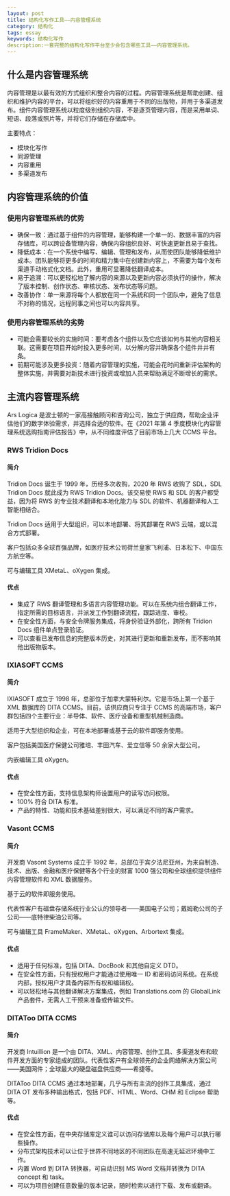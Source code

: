 ```yaml
---
layout: post
title: 结构化写作工具——内容管理系统
category: 结构化
tags: essay
keywords: 结构化写作
description:一套完整的结构化写作平台至少会包含哪些工具——内容管理系统。
---
```


## 什么是内容管理系统

内容管理是以最有效的方式组织和整合内容的过程。内容管理系统是帮助创建、组织和维护内容的平台，可以将组织好的内容重用于不同的出版物，并用于多渠道发布。组件内容管理系统以粒度级别组织内容，不是逐页管理内容，而是采用单词、短语、段落或照片等，并将它们存储在存储库中。

主要特点：

- 模块化写作
- 同源管理
- 内容重用
- 多渠道发布

## 内容管理系统的价值

### 使用内容管理系统的优势

- 确保一致：通过基于组件的内容管理，能够构建一个单一的、数据丰富的内容存储库，可以跨设备管理内容，确保内容组织良好、可快速更新且易于查找。
- 降低成本：在一个系统中编写、编辑、管理和发布，从而使团队能够降低维护成本。团队能够将更多的时间和精力集中在创建新内容上，不需要为每个发布渠道手动格式化文档。此外，重用可显著降低翻译成本。
- 易于追溯：可以更轻松地了解内容的来源以及更新内容必须执行的操作，解决了版本控制、创作状态、审核状态、发布状态等问题。
- 改善协作：单一来源将每个人都放在同一个系统和同一个团队中，避免了信息不对称的情况，远程同事之间也可以内容共享。

### 使用内容管理系统的劣势

- 可能会需要较长的实施时间：要考虑各个组件以及它应该如何与其他内容相关联。这需要在项目开始时投入更多时间，以分解内容并确保各个组件井井有条。
- 前期可能涉及更多投资：随着内容管理的实施，可能会花时间重新评估架构的整体实施，并需要对新技术进行投资或增加人员来帮助满足不断增长的需求。

## 主流内容管理系统

Ars Logica 是波士顿的一家高接触顾问和咨询公司，独立于供应商，帮助企业评估他们的数字体验需求，并选择合适的软件。在《2021 年第 4 季度模块化内容管理系统选购指南评估报告》中，从不同维度评估了目前市场上几大 CCMS 平台。

### RWS Tridion Docs

#### 简介

Tridion Docs 诞生于 1999 年，历经多次收购，2020 年 RWS 收购了 SDL，SDL Tridion Docs 就此成为 RWS Tridion Docs。该交易使 RWS 和 SDL 的客户都受益，因为将 RWS 的专业技术翻译和本地化能力与 SDL 的软件、机器翻译和人工智能相结合。

Tridion Docs 适用于大型组织，可以本地部署、将其部署在 RWS 云端，或以混合方式部署。

客户包括众多全球百强品牌，如医疗技术公司荷兰皇家飞利浦、日本松下、中国东方航空等。

可与编辑工具 XMetaL、oXygen 集成。

#### 优点

- 集成了 RWS 翻译管理和多语言内容管理功能。可以在系统内组合翻译工作，指定所需的目标语言，并派发工作到翻译流程，跟踪进度、审校。
- 在安全性方面，与安全令牌服务集成，将身份验证外部化，跨所有 Tridion Docs 组件单点登录验证。
- 可以查看已发布信息的完整版本历史，对其进行更新和重新发布，而不影响其他出版物版本。

### IXIASOFT CCMS

#### 简介

IXIASOFT 成立于 1998 年，总部位于加拿大蒙特利尔。它是市场上第一个基于 XML 数据库的 DITA CCMS。目前，该供应商只专注于 CCMS 的高端市场，客户群包括四个主要行业：半导体、软件、医疗设备和重型机械制造商。

适用于大型组织和企业，可在本地部署或基于云的软件即服务使用。

客户包括美国医疗保健公司雅培、丰田汽车、爱立信等 50 余家大型公司。

内嵌编辑工具 oXygen。

#### 优点

- 在安全性方面，支持信息架构师设置用户的读写访问权限。
- 100% 符合 DITA 标准。
- 产品的特性、功能和技术基础差别很大，可以满足不同的客户需求。

### Vasont CCMS

#### 简介

开发商 Vasont Systems 成立于 1992 年，总部位于宾夕法尼亚州，为来自制造、技术、出版、金融和医疗保健等各个行业的财富 1000 强公司和全球组织提供组件内容管理软件和 XML 数据服务。

基于云的软件即服务使用。

代表性客户有磁盘存储系统行业公认的领导者——美国电子公司；戴姆勒公司的子公司——底特律柴油公司等。

可与编辑工具 FrameMaker、XMetaL、oXygen、Arbortext 集成。

#### 优点

- 适用于任何标准，包括 DITA、DocBook 和其他自定义 DTD。
- 在安全性方面，只有授权用户才能通过使用唯一 ID 和密码访问系统。在系统内部，授权用户才具备内容所有权和编辑权。
- 可以轻松地与其他翻译解决方案集成，例如 Translations.com 的 GlobalLink 产品套件，无需人工干预来准备或传输文件。

### DITAToo DITA CCMS

#### 简介

开发商 Intuillion 是一个由 DITA、XML、内容管理、创作工具、多渠道发布和软件开发方面的专家组成的团队。代表性客户有全球领先的企业网络解决方案公司——美国网件；全球最大的硬盘磁盘供应商——希捷等。

DITAToo DITA CCMS 通过本地部署，几乎与所有主流的创作工具集成，通过 DITA OT 发布多种输出格式，包括 PDF、HTML、Word、CHM 和 Eclipse 帮助等。

#### 优点

- 在安全性方面，在中央存储库定义谁可以访问存储库以及每个用户可以执行哪些操作。
- 分布式架构技术可以让位于世界不同地区的不同团队在高速无延迟环境中工作。
- 内置 Word 到 DITA 转换器，可自动识别 MS Word 文档并转换为 DITA concept 和 task。
- 可以为项目创建任意数量的版本记录，随时检索以进行下载、发布或翻译。